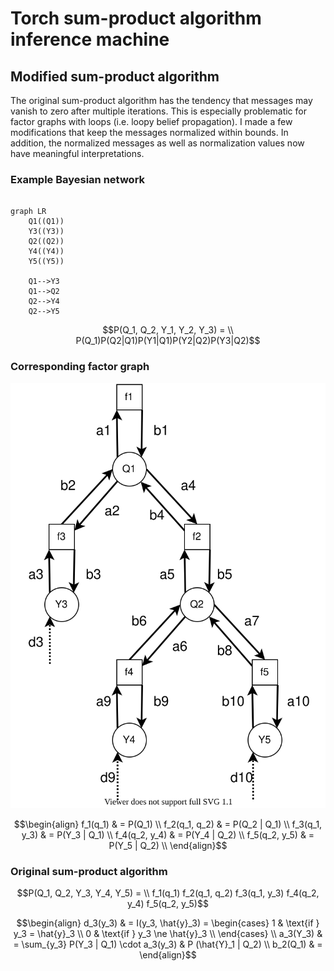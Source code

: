 # Torch sum-product algorithm inference machine

## Modified sum-product algorithm

The original sum-product algorithm has the tendency that messages may vanish to zero after multiple iterations. This is especially problematic for factor graphs with loops (i.e. loopy belief propagation). I made a few modifications that keep the messages normalized within bounds. In addition, the normalized messages as well as normalization values now have meaningful interpretations.

### Example Bayesian network

```mermaid

graph LR
    Q1((Q1))
    Y3((Y3))
    Q2((Q2))
    Y4((Y4))
    Y5((Y5))

    Q1-->Y3
    Q1-->Q2
    Q2-->Y4
    Q2-->Y5   
```

```math
P(Q_1, Q_2, Y_1, Y_2, Y_3) = \\
    P(Q_1)P(Q2|Q1)P(Y1|Q1)P(Y2|Q2)P(Y3|Q2)
```

### Corresponding factor graph

![](factor_graph.drawio.svg)

```math
\begin{align}
    f_1(q_1) & = P(Q_1) \\
    f_2(q_1, q_2) & = P(Q_2 | Q_1) \\
    f_3(q_1, y_3) & = P(Y_3 | Q_1) \\
    f_4(q_2, y_4) & = P(Y_4 | Q_2) \\
    f_5(q_2, y_5) & = P(Y_5 | Q_2) \\
\end{align}
```

### Original sum-product algorithm

```math
P(Q_1, Q_2, Y_3, Y_4, Y_5) = \\
    f_1(q_1) f_2(q_1, q_2) f_3(q_1, y_3) f_4(q_2, y_4) f_5(q_2, y_5)
```

```math
\begin{align}
    d_3(y_3) & =
        I(y_3, \hat{y}_3) =
        \begin{cases}
            1 & \text{if } y_3 = \hat{y}_3 \\
            0 & \text{if } y_3 \ne \hat{y}_3 \\
        \end{cases} \\

    a_3(Y_3) & = \sum_{y_3} P(Y_3 | Q_1) \cdot a_3(y_3) & P
    (\hat{Y}_1 | Q_2) \\
    
    b_2(Q_1) & = 


\end{align}
```
